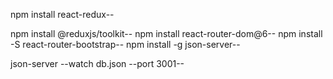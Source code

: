 npm install react-redux--

npm install @reduxjs/toolkit--
npm install react-router-dom@6--
npm install -S react-router-bootstrap--
npm install -g json-server--

json-server --watch db.json --port 3001--

